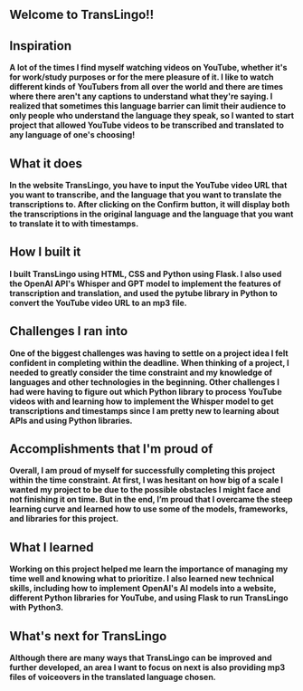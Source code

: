 ## <b>Welcome to TransLingo!!<b>

## Inspiration

A lot of the times I find myself watching videos on YouTube, whether it's for work/study purposes or for the mere pleasure of it. I like to watch different kinds of YouTubers from all over the world and there are times where there aren't any captions to understand what they're saying. I realized that sometimes this language barrier can limit their audience to only people who understand the language they speak, so I wanted to start project that allowed YouTube videos to be transcribed and translated to any language of one's choosing!


## What it does

In the website TransLingo, you have to input the YouTube video URL that you want to transcribe, and the language that you want to translate the transcriptions to. After clicking on the Confirm button, it will display both the transcriptions in the original language and the language that you want to translate it to with timestamps.


## How I built it

I built TransLingo using HTML, CSS and Python using Flask. I also used the OpenAI API's Whisper and GPT model to implement the features of transcription and translation, and used the pytube library in Python to convert the YouTube video URL to an mp3 file.


## Challenges I ran into

One of the biggest challenges was having to settle on a project idea I felt confident in completing within the deadline. When thinking of a project, I needed to greatly consider the time constraint and my knowledge of languages and other technologies in the beginning. Other challenges I had were having to figure out which Python library to process YouTube videos with and learning how to implement the Whisper model to get transcriptions and timestamps since I am pretty new to learning about APIs and using Python libraries.


## Accomplishments that I'm proud of

Overall, I am proud of myself for successfully completing this project within the time constraint. At first, I was hesitant on how big of a scale I wanted my project to be due to the possible obstacles I might face and not finishing it on time. But in the end, I’m proud that I overcame the steep learning curve and learned how to use some of the models, frameworks, and libraries for this project.


## What I learned

Working on this project helped me learn the importance of managing my time well and knowing what to prioritize. I also learned new technical skills, including how to implement OpenAI's AI models into a website, different Python libraries for YouTube, and using Flask to run TransLingo with Python3.


## What's next for TransLingo

Although there are many ways that TransLingo can be improved and further developed, an area I want to focus on next is also providing mp3 files of voiceovers in the translated language chosen.

